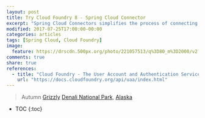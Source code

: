 ```yaml
---
layout: post
title: Try Cloud Foundry 8 - Spring Cloud Connector
excerpt: "Spring Cloud Connectors simplifies the process of connecting to services and gaining operating environment awareness in cloud platforms such as Cloud Foundry and Heroku, especially for Spring applications. It is designed for extensibility: you can use one of the provided cloud connectors or write one for your cloud platform, and you can use the built-in support for commonly-used services (relational databases, MongoDB, Redis, RabbitMQ) or extend Spring Cloud Connectors to work with your own services."
modified: 2017-07-25T17:00:00-00:00
categories: articles
tags: [Spring Cloud, Cloud Foundry]
image:
  feature: https://drscdn.500px.org/photo/221057513/q%3D80_m%3D2000/v2?user_id=15281525&webp=true&sig=60aff417e3a09b742e25817d38e1434edcde82324f3b51ad969164e0b129a274
comments: true
share: true
references:
  - title: "Cloud Foundry - The User Account and Authentication Service (UAA)"
    url: "https://docs.cloudfoundry.org/api/uaa/index.html"
---
```


> Autumn [Grizzly](https://en.wikipedia.org/wiki/Grizzly_bear) [Denali National Park](https://earth.google.com/web/@63.21366,-151.11581685,1529.07672297a,335251.48439207d,35y,0h,0t,0r), [Alaska](https://en.wikipedia.org/wiki/Alaska)

* TOC
{:toc}
